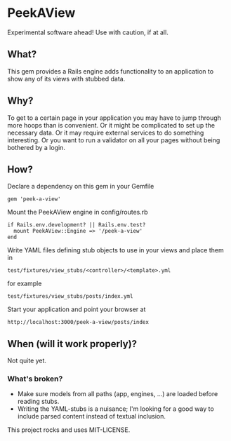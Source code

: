 # PeekAView

Experimental software ahead! Use with caution, if at all.

## What?

This gem provides a Rails engine adds functionality to an application
to show any of its views with stubbed data.

## Why?

To get to a certain page in your application you may have to jump
through more hoops than is convenient. Or it might be complicated to
set up the necessary data. Or it may require external services to do
something interesting. Or you want to run a validator on all your
pages without being bothered by a login.

## How?

Declare a dependency on this gem in your Gemfile

    gem 'peek-a-view'

Mount the PeekAView engine in config/routes.rb

    if Rails.env.development? || Rails.env.test?
      mount PeekAView::Engine => '/peek-a-view'
    end

Write YAML files defining stub objects to use in your views and place
them in

    test/fixtures/view_stubs/<controller>/<template>.yml

for example

    test/fixtures/view_stubs/posts/index.yml

Start your application and point your browser at

    http://localhost:3000/peek-a-view/posts/index


## When (will it work properly)?

Not quite yet.

### What's broken?

* Make sure models from all paths (app, engines, ...) are loaded
  before reading stubs.
* Writing the YAML-stubs is a nuisance; I'm looking for a good way
  to include parsed content instead of textual inclusion.


This project rocks and uses MIT-LICENSE.
